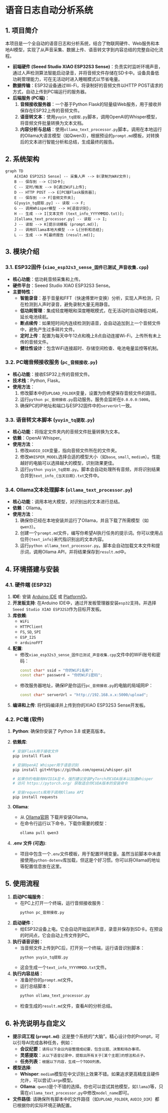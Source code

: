 # 语音日志自动分析系统

## 1. 项目简介

本项目是一个全自动的语音日志和分析系统，结合了物联网硬件、Web服务和本地AI模型，实现了从声音采集、数据上传、语音转文字到内容总结的完整自动化流程。

- **前端硬件 (Seeed Studio XIAO ESP32S3 Sense)**：负责实时监听环境声音，通过人声检测算法智能启动录音，并将音频文件存储在SD卡中。设备具备低功耗管理能力，可在无活动时进入睡眠模式以节省电量。
- **数据传输**：ESP32设备通过Wi-Fi，将录制好的音频文件以HTTP POST请求的方式，自动上传到PC端运行的服务器。
- **后端服务 (PC端)**：
    1.  **音频接收服务器**：一个基于Python Flask的轻量级Web服务，用于接收并保存在ESP32上传的音频文件。
    2.  **语音转文本**：使用`yuyin_tq提取.py`脚本，调用OpenAI的Whisper模型，将音频文件批量转换为文本文档。
    3.  **内容分析与总结**：使用`ollama_text_processor.py`脚本，调用在本地运行的Ollama大语言模型（如Qwen3），根据预设的`prompt.md`模板，对转换后的文本进行智能分析和总结，生成最终的报告。

## 2. 系统架构

```mermaid
graph TD
    A[XIAO ESP32S3 Sense] -- 采集人声 --> B(录制为WAV文件);
    B -- 保存到 --> C[SD卡];
    C -- 定时/触发 --> D{通过WiFi上传};
    D -- HTTP POST --> E[PC端Flask服务器];
    E -- 保存到 --> F[音频文件夹];
    G[yuyin_tq提取.py] -- 读取 --> F;
    G -- 调用Whisper模型 --> H{语音识别};
    H -- 生成 --> I[文本文件 (text_info_YYYYMMDD.txt)];
    J[ollama_text_processor.py] -- 读取 --> I;
    J -- 读取 --> K[提示词模板 (prompt.md)];
    J -- 调用Ollama本地大模型 --> L{分析和总结};
    L -- 生成 --> M[最终报告 (result.md)];
```

## 3. 模块介绍

### 3.1. ESP32固件 (`xiao_esp32s3_sense_固件已测试_声音收集.cpp`)

- **核心功能**：低功耗音频采集和上传。
- **硬件平台**：Seeed Studio XIAO ESP32S3 Sense。
- **主要特性**：
    - **智能录音**：基于音量和FFT（快速傅里叶变换）分析，实现人声检测，只在检测到人声时录音，避免录制大量无用静音。
    - **低功耗管理**：集成轻度睡眠和深度睡眠模式，在无活动时自动降低功耗，延长电池续航。
    - **断点续传**：如果短时间内连续检测到语音，会自动追加到上一个音频文件中，避免产生过多碎片文件。
    - **定时上传**：配置为每天中午12点和晚上8点自动连接Wi-Fi，上传所有未上传的音频文件。
    - **健壮性设计**：包含WiFi连接超时、存储空间检查、电池电量监控等机制。

### 3.2. PC端音频接收服务 (`pc_音频接收.py`)

- **核心功能**：接收ESP32上传的音频文件。
- **技术栈**：Python, Flask。
- **使用方法**：
    1.  修改脚本中的`UPLOAD_FOLDER`变量，设置为你希望保存音频文件的路径。
    2.  运行`python pc_音频接收.py`启动服务。服务会监听在`0.0.0.0:5000`。
    3.  确保PC的IP地址和端口与ESP32固件中的`serverUrl`一致。

### 3.3. 语音转文本脚本 (`yuyin_tq提取.py`)

- **核心功能**：将指定文件夹内的音频文件批量转换为文本。
- **依赖**：OpenAI Whisper。
- **使用方法**：
    1.  修改`AUDIO_DIR`变量，指向音频文件所在的文件夹。
    2.  修改`WHISPER_MODEL`选择合适的模型大小（如`base`, `small`, `medium`）。性能越好的电脑可以选择越大的模型，识别效果更佳。
    3.  运行`python yuyin_tq提取.py`。脚本会自动处理所有音频，并将识别结果合并到`text_info_{当天日期}.txt`文件中。

### 3.4. Ollama文本处理脚本 (`ollama_text_processor.py`)

- **核心功能**：调用本地大模型，对识别出的文本进行总结。
- **依赖**：Ollama。
- **使用方法**：
    1.  确保你已经在本地安装并运行了Ollama，并且下载了所需模型（如`qwen3`）。
    2.  创建一个`prompt.md`文件，编写你希望AI执行任务的提示词。你可以使用占位符`{text_info}`来代指识别出的文本内容。
    3.  运行`python ollama_text_processor.py`。脚本会自动加载文本文件和提示词，调用Ollama API，并将结果保存到`result.md`中。

## 4. 环境搭建与安装

### 4.1. 硬件端 (ESP32)

1.  **IDE**: 安装 [Arduino IDE](https://www.arduino.cc/en/software) 或 [PlatformIO](https://platformio.org/)。
2.  **开发板支持**: 在Arduino IDE中，通过开发板管理器安装`esp32`支持。并选择`Seeed Studio XIAO ESP32S3`作为目标开发板。
3.  **库依赖**:
    - `WiFi`
    - `HTTPClient`
    - `FS`, `SD`, `SPI`
    - `ESP_I2S`
    - `arduinoFFT`
4.  **配置**:
    - 修改`xiao_esp32s3_sense_固件已测试_声音收集.cpp`文件中的WiFi账号和密码：
      ```cpp
      const char* ssid = "你的WiFi名称";
      const char* password = "你的WiFi密码";
      ```
    - 修改服务器地址，确保IP是你运行`pc_音频接收.py`的电脑的局域网IP：
      ```cpp
      const char* serverUrl = "http://192.168.x.x:5000/upload";
      ```
5.  **编译和上传**: 将代码编译并上传到你的XIAO ESP32S3 Sense开发板。

### 4.2. PC端 (软件)

1.  **Python**: 确保你安装了 Python 3.8 或更高版本。
2.  **依赖库**:
    ```bash
    # 安装Flask用于接收文件
    pip install Flask

    # 安装OpenAI Whisper用于语音识别
    pip install git+https://github.com/openai/whisper.git

    # 如果你的电脑有NVIDIA显卡，强烈建议安装PyTorch的CUDA版本以加速Whisper
    # 访问 https://pytorch.org/ 获取适合你CUDA版本的安装命令

    # 安装requests库用于调用Ollama API
    pip install requests
    ```
    
3.  **Ollama**:
    - 从 [Ollama官网](https://ollama.com/) 下载并安装Ollama。
    - 在命令行运行以下命令，下载你需要的模型：
      ```bash
      ollama pull qwen3
      ```
4.  **.env 文件 (可选)**:
    - 项目中包含一个`.env`文件模板，用于配置环境变量。虽然当前脚本中未直接使用`python-dotenv`库加载，但这是个好习惯。你可以将Ollama的地址等配置信息放在这里。

## 5. 使用流程

1.  **启动PC端服务**：
    - 在PC上打开一个终端，运行音频接收服务：
      ```bash
      python pc_音频接收.py
      ```
2.  **启动硬件**：
    - 给ESP32设备上电。它会自动开始监听声音，录音并保存到SD卡。在预设的时间点，它会自动上传文件到PC。
3.  **执行语音识别**：
    - 当音频文件上传到PC后，打开另一个终端，运行语音识别脚本：
      ```bash
      python yuyin_tq提取.py
      ```
    - 这会生成一个`text_info_YYYYMMDD.txt`文件。
4.  **执行内容总结**：
    - 准备好你的`prompt.md`文件。
    - 运行总结脚本：
      ```bash
      python ollama_text_processor.py
      ```
    - 检查生成的`result.md`文件，查看AI的分析总结。

## 6. 补充说明与自定义

- **提示词工程 (`prompt.md`)**: 这是整个系统的“大脑”。精心设计你的Prompt，可以引导AI完成各种任务，例如：
    - **会议纪要**：`请将以下会议内容整理成纪要，包含议题、决策和待办事项。`
    - **灵感提取**：`从以下语音记录中，提取出所有关于[某个主题]的想法和点子。`
    - **任务列表**：`根据以下内容，生成一个TODO列表。`
- **模型选择**:
    - **Whisper**: `medium`模型在中文识别上效果不错。如果追求更高精度且硬件允许，可以尝试`large`模型。
    - **Ollama**: `qwen3`是个不错的选择。你也可以尝试其他模型，如`llama3`等，只需在`ollama_text_processor.py`中修改`model_name`即可。
- **文件路径**: 请确保所有脚本中的文件路径（如`UPLOAD_FOLDER`, `AUDIO_DIR`）都已根据你的实际环境正确配置。
